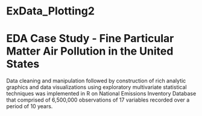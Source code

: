 ExData_Plotting2
================


EDA Case Study - Fine Particular Matter Air Pollution in the United States
===========================================================================

Data cleaning and manipulation followed by construction of rich analytic graphics and data visualizations using exploratory multivariate statistical techniques was implemented in R on National Emissions Inventory Database that comprised of 6,500,000 observations of 17 variables recorded over a period of 10 years.
